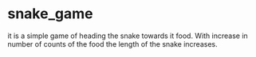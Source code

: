 # snake_game
it is a simple game of heading the snake towards it food. With increase in number of counts of the food the length of the snake increases.

